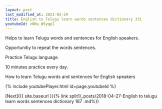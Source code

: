 ```yaml
---
layout: post
last_modified_at: 2021-03-29
title: English to Telugu learn words sentences dictionary 331 
youtubeId: v0Nu_W5yqpI
---
```

 
 
Helps to learn Telugu words and sentences for English speakers.

Opportunitiy to repeat the words sentences. 

Practice Telugu language. 
 
10 minutes practice every day. 
 
How to learn Telugu words and sentences for English speakers 
 
{% include youtubePlayer.html id=page.youtubeId %}
 
 
[Next]({{ site.baseurl }}{% link  split1/_posts/2018-04-27-English to telugu learn words sentences dictionary 187 .md%})
 
